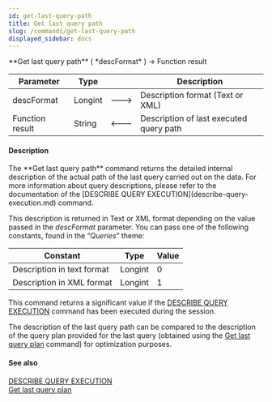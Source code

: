 ```yaml
---
id: get-last-query-path
title: Get last query path
slug: /commands/get-last-query-path
displayed_sidebar: docs
---
```


<!--REF #_command_.Get last query path.Syntax-->**Get last query path** ( *descFormat* ) -> Function result<!-- END REF-->
<!--REF #_command_.Get last query path.Params-->
| Parameter | Type |  | Description |
| --- | --- | --- | --- |
| descFormat | Longint | &#x1F852; | Description format (Text or XML) |
| Function result | String | &#x1F850; | Description of last executed query path |

<!-- END REF-->

#### Description 

<!--REF #_command_.Get last query path.Summary-->The **Get last query path** command returns the detailed internal description of the actual path of the last query carried out on the data.<!-- END REF--> For more information about query descriptions, please refer to the documentation of the [DESCRIBE QUERY EXECUTION](describe-query-execution.md) command. 

This description is returned in Text or XML format depending on the value passed in the *descFormat* parameter. You can pass one of the following constants, found in the “*Queries*” theme: 

| Constant                   | Type    | Value |
| -------------------------- | ------- | ----- |
| Description in text format | Longint | 0     |
| Description in XML format  | Longint | 1     |

This command returns a significant value if the [DESCRIBE QUERY EXECUTION](describe-query-execution.md) command has been executed during the session. 

The description of the last query path can be compared to the description of the query plan provided for the last query (obtained using the [Get last query plan](get-last-query-plan.md) command) for optimization purposes.

#### See also 

[DESCRIBE QUERY EXECUTION](describe-query-execution.md)  
[Get last query plan](get-last-query-plan.md)  